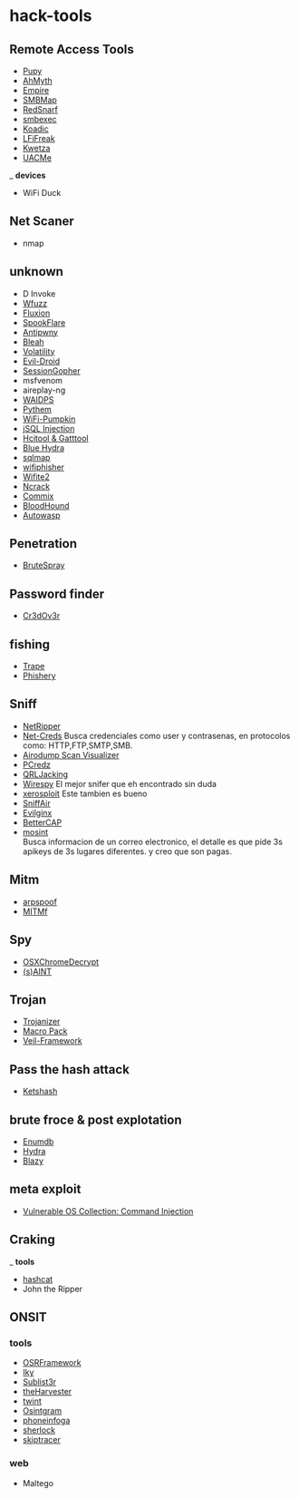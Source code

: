 # hack-tools

## Remote Access Tools

* [Pupy](https://github.com/n1nj4sec/pupy)
* [AhMyth](https://github.com/AhMyth/AhMyth-Android-RAT)
* [Empire](https://github.com/EmpireProject/Empire)
* [SMBMap](https://github.com/ShawnDEvans/smbmap)
* [RedSnarf](https://github.com/nccgroup/redsnarf)
* [smbexec](https://github.com/brav0hax/smbexec)
* [Koadic](https://github.com/zerosum0x0/koadic)
* [LFiFreak](https://github.com/OsandaMalith/LFiFreak)
* [Kwetza](https://github.com/sensepost/kwetza)
* [UACMe](https://github.com/hfiref0x/UACME)

_ **devices**

* WiFi Duck

## Net Scaner

* nmap

## unknown

* D Invoke
* [Wfuzz](https://github.com/xmendez/wfuzz)
* [Fluxion](https://github.com/FluxionNetwork/fluxion)
* [SpookFlare](https://github.com/hlldz/SpookFlare)
* [Antipwny](https://github.com/rvazarkar/antipwny)
* [Bleah](https://github.com/evilsocket/bleah)
* [Volatility](https://github.com/volatilityfoundation/volatility)
* [Evil-Droid](https://github.com/M4sc3r4n0/Evil-Droid)
* [SessionGopher](https://github.com/Arvanaghi/SessionGopher)
* msfvenom
* aireplay-ng
* [WAIDPS](https://github.com/SYWorks/waidps)
* [Pythem](https://github.com/m4n3dw0lf/pythem)
* [WiFi-Pumpkin](https://github.com/P0cL4bs/WiFi-Pumpkin)
* [jSQL Injection](https://github.com/ron190/jsql-injection)
* [Hcitool & Gatttool](https://github.com/aguedes/bluez)
* [Blue Hydra](https://github.com/pwnieexpress/blue_hydra)
* [sqlmap](https://github.com/sqlmapproject/sqlmap)
* [wifiphisher](https://github.com/wifiphisher/wifiphisher)
* [Wifite2](https://github.com/derv82/wifite2)
* [Ncrack](https://github.com/nmap/ncrack)
* [Commix](https://github.com/commixproject/commix)
* [BloodHound](https://github.com/BloodHoundAD/BloodHound)
* [Autowasp](https://github.com/GovTechCSG/Autowasp)

## Penetration

* [BruteSpray](https://github.com/x90skysn3k/brutespray)

## Password finder

* [Cr3dOv3r](https://github.com/D4Vinci/Cr3dOv3r)

## fishing

* [Trape](https://github.com/boxug/trape)
* [Phishery](https://github.com/ryhanson/phishery)

## Sniff

* [NetRipper](https://github.com/NytroRST/NetRipper)
* [Net-Creds](https://github.com/DanMcInerney/net-creds)
    Busca credenciales como user y contrasenas, en protocolos como: HTTP,FTP,SMTP,SMB.
* [Airodump Scan Visualizer](https://github.com/pentesteracademy/airodump-scan-visualizer)
* [PCredz](https://github.com/lgandx/PCredz)
* [QRLJacking](https://github.com/OWASP/QRLJacking)
* [Wirespy](https://github.com/AresS31/wirespy)
    El mejor snifer que eh encontrado sin duda 
* [xerosploit](https://github.com/LionSec/xerosploit)
    Este tambien es bueno
* [SniffAir](https://github.com/Tylous/SniffAir)
* [Evilginx](https://github.com/kgretzky/evilginx)
* [BetterCAP](https://github.com/evilsocket/bettercap)
* [mosint](https://github.com/alpkeskin/mosint)  
    Busca informacion de un correo electronico, el detalle es que pide 3s apikeys de 3s lugares diferentes. y creo que son pagas.

## Mitm

* [arpspoof](https://github.com/pentesteracademy/airodump-scan-visualizer)
* [MITMf](https://github.com/byt3bl33d3r/MITMf)

## Spy

* [OSXChromeDecrypt](https://github.com/thanatoskira/OSXChromeDecrypt)
* [(s)AINT](https://github.com/tiagorlampert/sAINT)

## Trojan

* [Trojanizer](https://github.com/r00t-3xp10it/trojanizer)
* [Macro Pack](https://github.com/sevagas/macro_pack)
* [Veil-Framework](https://github.com/Veil-Framework/Veil)

## Pass the hash attack

* [Ketshash](https://github.com/cyberark/ketshash)

## brute froce & post explotation

* [Enumdb](https://github.com/m8r0wn/enumdb)
* [Hydra](https://github.com/vanhauser-thc/thc-hydra)
* [Blazy](https://github.com/s0md3v/Blazy)

## meta exploit

* [Vulnerable OS Collection: Command Injection](https://github.com/pentesteracademy/vulnoscollection)

## Craking

 _ **tools**

* [hashcat](https://github.com/hashcat/hashcat)
* John the Ripper

## ONSIT

### tools

* [OSRFramework](https://github.com/i3visio/osrframework)
* [Iky](https://gitlab.com/kennbroorg/iKy.git)
* [Sublist3r](https://github.com/aboul3la/Sublist3r)
* [theHarvester](https://github.com/laramies/theHarvester)
* [twint](https://github.com/twintproject/twint)
* [Osintgram](https://github.com/Datalux/Osintgram)
* [phoneinfoga](https://github.com/sundowndev/phoneinfoga)
* [sherlock](https://github.com/sherlock-project/sherlock)
* [skiptracer](https://github.com/xillwillx/skiptracer)

### web

* Maltego
